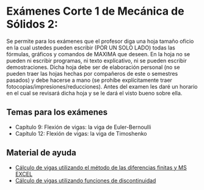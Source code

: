 # Exámenes Corte 1 de Mecánica de Sólidos 2:

Se permite para los exámenes que el profesor diga una hoja tamaño oficio en la cual ustedes pueden escribir (POR UN SOLO LADO) todas las fórmulas, gráficos y comandos de MAXIMA que deseen. En la hoja no se pueden ni escribir programas, ni texto explicativo, ni se pueden escribir demostraciones. Dicha hoja debe ser de elaboración personal (no se pueden traer las hojas hechas por compañeros de este o semestres pasados) y debe hacerse a mano (se prohíbe explícitamente traer fotocopias/impresiones/reducciones). Antes del examen les daré un horario en el cual se revisará dicha hoja y se le dará el visto bueno sobre ella.

## Temas para los exámenes
* Capítulo 9: Flexión de vigas: la viga de Euler-Bernoulli
* Capítulo 12: Flexión de vigas: la viga de Timoshenko

## Material de ayuda
* [Cálculo de vigas utilizando el método de las diferencias finitas y MS EXCEL](../archivos/vigas_hoja_calculo)
* [Cálculo de vigas utilizando funciones de discontinuidad](../archivos/vigas_funciones_discontinuidad)